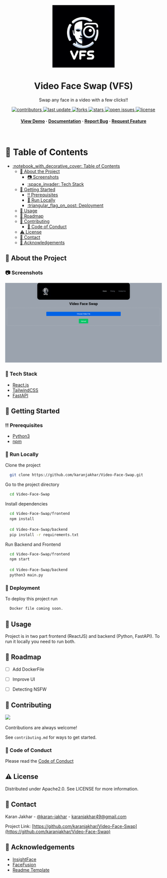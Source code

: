 <div align="center">

  <img src="assets/logo.png" alt="logo" width="200" height="auto" />
  <h1>Video Face Swap (VFS)</h1>
  
  <p>
    Swap any face in a video with a few clicks!!
  </p>
  
  
<!-- Badges -->
<p>
  <a href="https://github.com/karanjakhar/Video-Face-Swap/graphs/contributors">
    <img src="https://img.shields.io/github/contributors/karanjakhar/Video-Face-Swap" alt="contributors" />
  </a>
  <a href="">
    <img src="https://img.shields.io/github/last-commit/karanjakhar/Video-Face-Swap" alt="last update" />
  </a>
  <a href="https://github.com/karanjakhar/Video-Face-Swap/network/members">
    <img src="https://img.shields.io/github/forks/karanjakhar/Video-Face-Swap" alt="forks" />
  </a>
  <a href="https://github.com/karanjakhar/Video-Face-Swap/stargazers">
    <img src="https://img.shields.io/github/stars/karanjakhar/Video-Face-Swap" alt="stars" />
  </a>
  <a href="https://github.com/karanjakhar/Video-Face-Swap/issues/">
    <img src="https://img.shields.io/github/issues/karanjakhar/Video-Face-Swap" alt="open issues" />
  </a>
  <a href="https://github.com/karanjakhar/Video-Face-Swap/blob/master/LICENSE">
    <img src="https://img.shields.io/github/license/karanjakhar/Video-Face-Swap.svg" alt="license" />
  </a>
</p>
   
<h4>
    <a href="https://github.com/karanjakhar/Video-Face-Swap/">View Demo</a>
  <span> · </span>
    <a href="https://github.com/karanjakhar/Video-Face-Swap">Documentation</a>
  <span> · </span>
    <a href="https://github.com/karanjakhar/Video-Face-Swap/issues/">Report Bug</a>
  <span> · </span>
    <a href="https://github.com/karanjakhar/Video-Face-Swap/issues/">Request Feature</a>
  </h4>
</div>

<br />

<!-- Table of Contents -->
# :notebook_with_decorative_cover: Table of Contents

- [:notebook\_with\_decorative\_cover: Table of Contents](#notebook_with_decorative_cover-table-of-contents)
  - [:star2: About the Project](#star2-about-the-project)
    - [:camera: Screenshots](#camera-screenshots)
    - [:space\_invader: Tech Stack](#space_invader-tech-stack)
  - [:toolbox: Getting Started](#toolbox-getting-started)
    - [:bangbang: Prerequisites](#bangbang-prerequisites)
    - [:running: Run Locally](#running-run-locally)
    - [:triangular\_flag\_on\_post: Deployment](#triangular_flag_on_post-deployment)
  - [:eyes: Usage](#eyes-usage)
  - [:compass: Roadmap](#compass-roadmap)
  - [:wave: Contributing](#wave-contributing)
    - [:scroll: Code of Conduct](#scroll-code-of-conduct)
  - [:warning: License](#warning-license)
  - [:handshake: Contact](#handshake-contact)
  - [:gem: Acknowledgements](#gem-acknowledgements)

  

<!-- About the Project -->
## :star2: About the Project


<!-- Screenshots -->
### :camera: Screenshots

<div align="center"> 
  <img src="assets/screenshot_home_page.png" />
</div>


<!-- TechStack -->
### :space_invader: Tech Stack


  <ul>
    <li><a href="https://reactjs.org/">React.js</a></li>
    <li><a href="https://tailwindcss.com/">TailwindCSS</a></li>
    <li><a href="https://fastapi.tiangolo.com/">FastAPI</a></li>
  </ul>



<!-- Getting Started -->
## 	:toolbox: Getting Started

<!-- Prerequisites -->
### :bangbang: Prerequisites

<ul>
    <li><a href="https://www.python.org/downloads/">Python3</a></li>
    <li><a href="https://nodejs.org/en/download/package-manager">npm</a></li>
  </ul>



<!-- Run Locally -->
### :running: Run Locally

Clone the project

```bash
  git clone https://github.com/karanjakhar/Video-Face-Swap.git
```

Go to the project directory

```bash
  cd Video-Face-Swap
```

Install dependencies

```bash
  cd Video-Face-Swap/frontend
  npm install

  cd Video-Face-Swap/backend
  pip install -r requirements.txt
```

Run Backend and Frontend

```bash
  cd Video-Face-Swap/frontend
  npm start

  cd Video-Face-Swap/backend
  python3 main.py
```


<!-- Deployment -->
### :triangular_flag_on_post: Deployment

To deploy this project run

```bash
  Docker file coming soon.
```


<!-- Usage -->
## :eyes: Usage

Project is in two part frontend (ReactJS) and backend (Python, FastAPI). 
To run it locally you need to run both. 


<!-- Roadmap -->
## :compass: Roadmap

* [ ] Add DockerFile
* [ ] Improve UI
* [ ] Detecting NSFW


<!-- Contributing -->
## :wave: Contributing

<a href="https://github.com/karanjakhar/Video-Face-Swap/graphs/contributors">
  <img src="https://contrib.rocks/image?repo=karanjakhar/Video-Face-Swap" />
</a>


Contributions are always welcome!

See `contributing.md` for ways to get started.


<!-- Code of Conduct -->
### :scroll: Code of Conduct

Please read the [Code of Conduct](https://github.com/karanjakhar/Video-Face-Swap/blob/master/CODE_OF_CONDUCT.md)


<!-- License -->
## :warning: License

Distributed under Apache2.0. See LICENSE for more information.


<!-- Contact -->
## :handshake: Contact

Karan Jakhar - [@karan-jakhar](https://www.linkedin.com/in/karan-jakhar/) - karanjakhar49@gmail.com

Project Link: [https://github.com/karanjakhar/Video-Face-Swap](https://github.com/karanjakhar/Video-Face-Swap)


<!-- Acknowledgments -->
## :gem: Acknowledgements


 - [InsightFace](https://github.com/deepinsight/insightface)
 - [FaceFusion](https://github.com/facefusion/facefusion)
 - [Readme Template](https://github.com/Louis3797/awesome-readme-template)